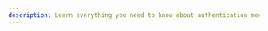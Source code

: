 ```yaml
---
description: Learn everything you need to know about authentication mechanisms and the Graphcool permission system.
---
```

